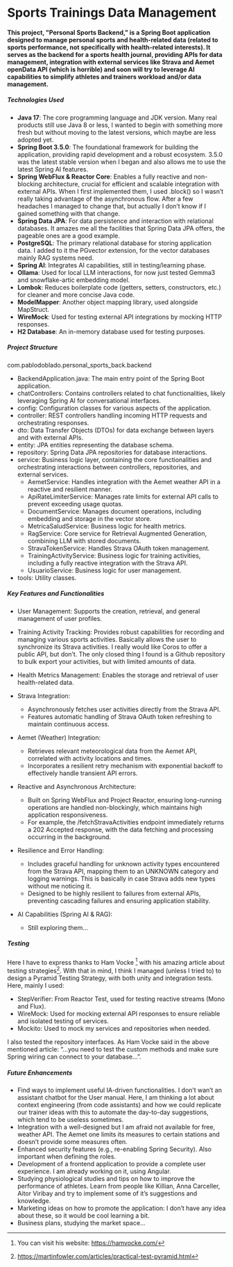 # Sports Trainings Data Management

#### This project, "Personal Sports Backend," is a Spring Boot application designed to manage personal sports and health-related data (related to sports performance, not specifically with health-related interests). It serves as the backend for a sports health journal, providing APIs for data management, integration with external services like Strava and Aemet openData API (which is horrible) and soon will try to leverage AI capabilities to simplify athletes and trainers workload and/or data management.

##### Technologies Used

* **Java 17**: The core programming language and JDK version. Many real products still use Java 8 or less, I wanted to begin with something more fresh but without moving to the latest versions, which maybe are less adopted yet.  
* **Spring Boot 3.5.0**: The foundational framework for building the application, providing rapid development and a robust ecosystem. 3.5.0 was the latest stable version when I began and also allows me to use the latest Spring AI features.  
* **Spring WebFlux & Reactor Core**: Enables a fully reactive and non-blocking architecture, crucial for efficient and scalable integration with external APIs. When I first implemented them, I used .block() so I wasn’t really taking advantage of the asynchronous flow. After a few headaches I managed to change that, but actually I don’t know if I gained something with that change.  
* **Spring Data JPA**: For data persistence and interaction with relational databases. It amazes me all the facilities that Spring Data JPA offers, the pageable ones are a good example.  
* **PostgreSQL**: The primary relational database for storing application data. I added to it the PGvector extension, for the vector databases mainly RAG systems need.  
* **Spring AI**: Integrates AI capabilities, still in testing/learning phase.  
* **Ollama**: Used for local LLM interactions, for now just tested Gemma3 and snowflake-artic embedding model.  
* **Lombok**: Reduces boilerplate code (getters, setters, constructors, etc.) for cleaner and more concise Java code.  
* **ModelMapper**: Another object mapping library, used alongside MapStruct.  
* **WireMock**: Used for testing external API integrations by mocking HTTP responses.  
* **H2 Database**: An in-memory database used for testing purposes.

##### Project Structure

com.pablodoblado.personal\_sports\_back.backend

* BackendApplication.java: The main entry point of the Spring Boot application.  
* chatControllers: Contains controllers related to chat functionalities, likely leveraging Spring AI for conversational interfaces.  
* config: Configuration classes for various aspects of the application.  
* controller: REST controllers handling incoming HTTP requests and orchestrating responses.  
* dto: Data Transfer Objects (DTOs) for data exchange between layers and with external APIs.  
* entity: JPA entities representing the database schema.  
* repository: Spring Data JPA repositories for database interactions.  
* service: Business logic layer, containing the core functionalities and orchestrating interactions between controllers, repositories, and external services.  
  * AemetService: Handles integration with the Aemet weather API in a reactive and resilient manner.  
  * ApiRateLimiterService: Manages rate limits for external API calls to prevent exceeding usage quotas.  
  * DocumentService: Manages document operations, including embedding and storage in the vector store.  
  * MetricaSaludService: Business logic for health metrics.  
  * RagService: Core service for Retrieval Augmented Generation, combining LLM with stored documents.  
  * StravaTokenService: Handles Strava OAuth token management.  
  * TrainingActivityService: Business logic for training activities, including a fully reactive integration with the Strava API.  
  * UsuarioService: Business logic for user management.  
* tools: Utility classes.

##### Key Features and Functionalities

* User Management: Supports the creation, retrieval, and general management of user profiles.  
* Training Activity Tracking: Provides robust capabilities for recording and managing various sports activities. Basically allows the user to synchronize its Strava activities. I really would like Coros to offer a public API, but don’t. The only closed thing I found is a Github repository to bulk export your activities, but with limited amounts of data.  
* Health Metrics Management: Enables the storage and retrieval of user health-related data.  
* Strava Integration:  
  * Asynchronously fetches user activities directly from the Strava API.  
  * Features automatic handling of Strava OAuth token refreshing to maintain continuous access.  
* Aemet (Weather) Integration:  
  * Retrieves relevant meteorological data from the Aemet API, correlated with activity locations and times.  
  * Incorporates a resilient retry mechanism with exponential backoff to effectively handle transient API errors.  
* Reactive and Asynchronous Architecture:  
  * Built on Spring WebFlux and Project Reactor, ensuring long-running operations are handled non-blockingly, which maintains high application responsiveness.  
  * For example, the /fetchStravaActivities endpoint immediately returns a 202 Accepted response, with the data fetching and processing occurring in the background.  
* Resilience and Error Handling:  
  * Includes graceful handling for unknown activity types encountered from the Strava API, mapping them to an UNKNOWN category and logging warnings. This is basically in case Strava adds new types without me noticing it.  
  * Designed to be highly resilient to failures from external APIs, preventing cascading failures and ensuring application stability.  
* AI Capabilities (Spring AI & RAG):  
  * Still exploring them…

  #### 

##### Testing

Here I have to express thanks to Ham Vocke [^1] with his amazing article about testing strategies[^2]. With that in mind, I think I managed (unless I tried to) to design a Pyramid Testing Strategy, with both unity and integration tests. Here, mainly I used: 

* StepVerifier: From Reactor Test, used for testing reactive streams (Mono and Flux).  
* WireMock: Used for mocking external API responses to ensure reliable and isolated testing of services.  
* Mockito: Used to mock my services and repositories when needed.

I also tested the repository interfaces. As Ham Vocke said in the above mentioned article: “...you need to test the custom methods and make sure Spring wiring can connect to your database…”.

##### Future Enhancements

* Find ways to implement useful IA-driven functionalities. I don’t wan’t an assistant chatbot for the User manual. Here, I am thinking a lot about context engineering (from code assistants) and how we could replicate our trainer ideas with this to automate the day-to-day suggestions, which tend to be useless sometimes.  
* Integration with a well-designed but I am afraid not available for free, weather API. The Aemet one limits its measures to certain stations and doesn’t provide some measures often.  
* Enhanced security features (e.g., re-enabling Spring Security). Also important when defining the roles.  
* Development of a frontend application to provide a complete user experience. I am already working on it, using Angular.  
* Studying physiological studies and tips on how to improve the performance of athletes. Learn from people like Killian, Anna Carceller, Aitor Viribay and try to implement some of it’s suggestions and knowledge.  
* Marketing ideas on how to promote the application: I don’t have any idea about these, so it would be cool learning a bit.  
* Business plans, studying the market space…

[^1]:  You can visit his website: https://hamvocke.com/

[^2]:  https://martinfowler.com/articles/practical-test-pyramid.html
